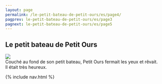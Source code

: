 ```yaml
---
layout: page
permalink: /le-petit-bateau-de-petit-ours/es/page4/
pagprev: le-petit-bateau-de-petit-ours/es/page3
pagnext: le-petit-bateau-de-petit-ours/es/page5
---
```


## Le petit bateau de Petit Ours

<img src="{{ site.baseurl }}/img/le-petit-bateau-de-petit-ours/page4.jpg"/>

<div class="childbook-text">
Couché au fond de son petit bateau, Petit Ours fermait les yeux et rêvait.
<br />
Il était très heureux.
</div>

{% include nav.html %}
